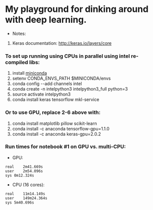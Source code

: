 # My playground for dinking around with deep learning.

* Notes:
1. Keras documentation: http://keras.io/layers/core

### To set up running using CPUs in parallel using intel re-compiled libs:

1. install [miniconda](https://conda.io/miniconda.html)
2. setenv CONDA_ENVS_PATH $MINICONDA/envs
3. conda config --add channels intel
4. conda create -n intelpython3 intelpython3_full python=3
5. source activate intelpython3
6. conda install keras tensorflow mkl-service

### Or to use GPU, replace 2-6 above with:

1. conda install matplotlib pillow scikit-learn
2. conda install -c anaconda tensorflow-gpu=1.1.0
3. conda install -c anaconda keras-gpu=2.0.2

### Run times for notebook #1 on GPU vs. multi-CPU:

* GPU:
```
real	2m41.669s
user	2m54.096s
sys	0m12.324s
```

* CPU (16 cores):
```
real	11m14.149s
user	149m24.364s
sys	5m40.696s
```
